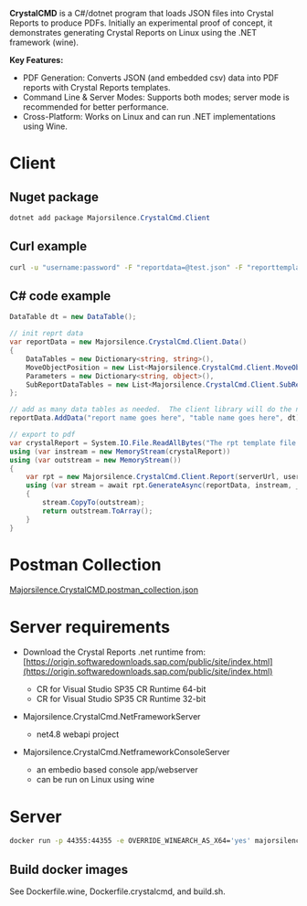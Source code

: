 
**CrystalCMD** is a C#/dotnet program that loads JSON files into Crystal Reports to produce PDFs. Initially an experimental proof of concept, it demonstrates generating Crystal Reports on Linux using the .NET framework (wine).

**Key Features:**

- PDF Generation: Converts JSON (and embedded csv) data into PDF reports with Crystal Reports templates.
- Command Line & Server Modes: Supports both modes; server mode is recommended for better performance.
- Cross-Platform: Works on Linux and can run .NET implementations using Wine.

# Client

## Nuget package
```powershell
dotnet add package Majorsilence.CrystalCmd.Client
```

## Curl example

```bash
curl -u "username:password" -F "reportdata=@test.json" -F "reporttemplate=@the_dataset_report.rpt" http://127.0.0.1:4321/export --output testout.pdf
```

## C# code example
```cs
DataTable dt = new DataTable();

// init reprt data
var reportData = new Majorsilence.CrystalCmd.Client.Data()
{
    DataTables = new Dictionary<string, string>(),
    MoveObjectPosition = new List<Majorsilence.CrystalCmd.Client.MoveObjects>(),
    Parameters = new Dictionary<string, object>(),
    SubReportDataTables = new List<Majorsilence.CrystalCmd.Client.SubReports>()
};

// add as many data tables as needed.  The client library will do the necessary conversions to json/csv.
reportData.AddData("report name goes here", "table name goes here", dt);

// export to pdf
var crystalReport = System.IO.File.ReadAllBytes("The rpt template file path goes here");
using (var instream = new MemoryStream(crystalReport))
using (var outstream = new MemoryStream())
{
    var rpt = new Majorsilence.CrystalCmd.Client.Report(serverUrl, username: "The server username goes here", password: "The server password goes here");
    using (var stream = await rpt.GenerateAsync(reportData, instream, _httpClient))
    {
        stream.CopyTo(outstream);
        return outstream.ToArray();
    }
}
```

# Postman Collection

[Majorsilence.CrystalCMD.postman_collection.json](https://github.com/majorsilence/CrystalCmd/blob/main/Majorsilence.CrystalCMD.postman_collection.json)

# Server requirements
- Download the Crystal Reports .net runtime from: [https://origin.softwaredownloads.sap.com/public/site/index.html](https://origin.softwaredownloads.sap.com/public/site/index.html)
  - CR for Visual Studio SP35 CR Runtime 64-bit
  - CR for Visual Studio SP35 CR Runtime 32-bit

- Majorsilence.CrystalCmd.NetFrameworkServer
  - net4.8 webapi project
- Majorsilence.CrystalCmd.NetframeworkConsoleServer
  - an embedio based console app/webserver
  - can be run on Linux using wine

# Server

```bash
docker run -p 44355:44355 -e OVERRIDE_WINEARCH_AS_X64='yes' majorsilence/dotnet_framework_wine_crystalcmd:latest
```

## Build docker images

See Dockerfile.wine, Dockerfile.crystalcmd, and build.sh.


